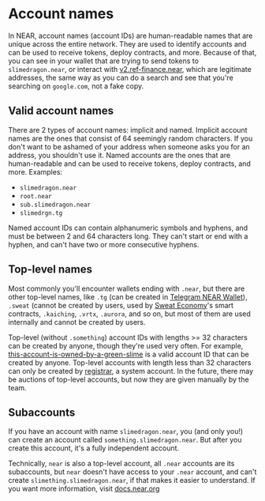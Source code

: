 # Account names
In NEAR, account names (account IDs) are human-readable names that are unique
across the entire network. They are used to identify accounts and can be used
to receive tokens, deploy contracts, and more. Because of that, you can see
in your wallet that are trying to send tokens to `slimedragon.near`, or
interact with [v2.ref-finance.near](../lvl2/exchanging-tokens-ref.md), which are
legitimate addresses, the same way as you can do a search and see that you're
searching on `google.com`, not a fake copy.

## Valid account names
There are 2 types of account names: implicit and named. Implicit account
names are the ones that consist of 64 seemingly random characters. If you don't
want to be ashamed of your address when someone asks you for an address, you
shouldn't use it. Named accounts are the ones that are human-readable and
can be used to receive tokens, deploy contracts, and more. Examples:
- `slimedragon.near`
- `root.near`
- `sub.slimedragon.near`
- `slimedrgn.tg`

Named account IDs can contain alphanumeric symbols and hyphens, and must be
between 2 and 64 characters long. They can't start or end with a hyphen, and
can't have two or more consecutive hyphens.

## Top-level names

Most commonly you'll encounter wallets ending with `.near`, but there are other
top-level names, like `.tg` (can be created in [Telegram NEAR Wallet](../lvl1/wallets/telegram-near-wallet.md)),
`.sweat` (cannot be created by users, used by [Sweat Economy](../projects/sweat-economy.md)'s
smart contracts, `.kaiching`, `.vrtx`, `.aurora`, and so on, but most of them are used
internally and cannot be created by users.

Top-level (without `.something`) account IDs with lengths >= 32 characters can be
created by anyone, though they're used very often. For example, [this-account-is-owned-by-a-green-slime](https://nearblocks.io/address/this-account-is-owned-by-a-green-slime)
is a valid account ID that can be created by anyone. Top-level accounts with length less
than 32 characters can only be created by [registrar](https://nearblocks.io/address/registrar), a system account. In the future,
there may be auctions of top-level accounts, but now they are given manually by the team.

## Subaccounts

If you have an account with name `slimedragon.near`, you (and only you!) can create
an account called `something.slimedragon.near`. But after you create this account, it's
a fully independent account.

Technically, `near` is also a top-level account, all `.near` accounts are its subaccounts,
but `near` doesn't have access to your `.near` account, and can't create `slimething.slimedragon.near`,
if that makes it easier to understand. If you want more information, visit [docs.near.org](https://docs.near.org/concepts/basics/accounts/account-id)
